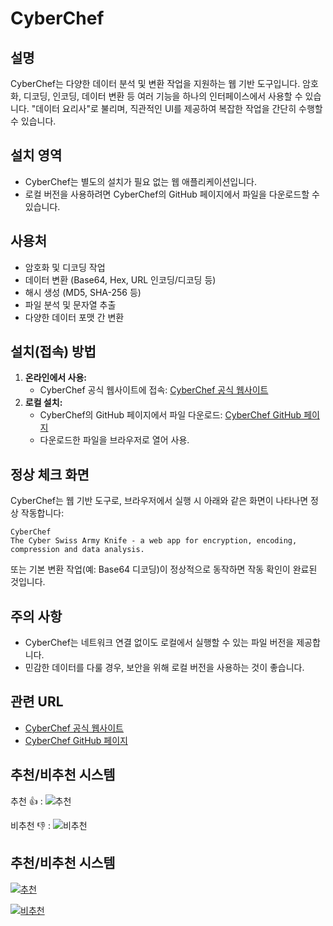 # CyberChef

## 설명
CyberChef는 다양한 데이터 분석 및 변환 작업을 지원하는 웹 기반 도구입니다. 암호화, 디코딩, 인코딩, 데이터 변환 등 여러 기능을 하나의 인터페이스에서 사용할 수 있습니다. "데이터 요리사"로 불리며, 직관적인 UI를 제공하여 복잡한 작업을 간단히 수행할 수 있습니다.

## 설치 영역
- CyberChef는 별도의 설치가 필요 없는 웹 애플리케이션입니다.
- 로컬 버전을 사용하려면 CyberChef의 GitHub 페이지에서 파일을 다운로드할 수 있습니다.

## 사용처
- 암호화 및 디코딩 작업
- 데이터 변환 (Base64, Hex, URL 인코딩/디코딩 등)
- 해시 생성 (MD5, SHA-256 등)
- 파일 분석 및 문자열 추출
- 다양한 데이터 포맷 간 변환

## 설치(접속) 방법
1. **온라인에서 사용:**
   - CyberChef 공식 웹사이트에 접속: [CyberChef 공식 웹사이트](https://gchq.github.io/CyberChef/)
2. **로컬 설치:**
   - CyberChef의 GitHub 페이지에서 파일 다운로드:
     [CyberChef GitHub 페이지](https://github.com/gchq/CyberChef)
   - 다운로드한 파일을 브라우저로 열어 사용.

## 정상 체크 화면
CyberChef는 웹 기반 도구로, 브라우저에서 실행 시 아래와 같은 화면이 나타나면 정상 작동합니다:

```plaintext
CyberChef
The Cyber Swiss Army Knife - a web app for encryption, encoding, compression and data analysis.
```

또는 기본 변환 작업(예: Base64 디코딩)이 정상적으로 동작하면 작동 확인이 완료된 것입니다.

## 주의 사항
- CyberChef는 네트워크 연결 없이도 로컬에서 실행할 수 있는 파일 버전을 제공합니다.
- 민감한 데이터를 다룰 경우, 보안을 위해 로컬 버전을 사용하는 것이 좋습니다.

## 관련 URL
- [CyberChef 공식 웹사이트](https://gchq.github.io/CyberChef/)
- [CyberChef GitHub 페이지](https://github.com/gchq/CyberChef)

## 추천/비추천 시스템

추천 👍 : ![추천](https://img.shields.io/endpoint?url=https://gist.githubusercontent.com/leejaejjun/221a9f3b01f44e36df6a729190445b41/raw/recommendation.json&label=👍%20추천&color=green)

비추천 👎 : ![비추천](https://img.shields.io/endpoint?url=https://gist.githubusercontent.com/leejaejjun/221a9f3b01f44e36df6a729190445b41/raw/recommendation.json&label=👎%20비추천&color=red)

## 추천/비추천 시스템

[![추천](https://img.shields.io/badge/👍-추천-green)](https://github.com/leejaejjun/hacker-notebook-setup/actions/workflows/update_gist.yml?workflow_dispatch=true&inputs[action]=recommend)

[![비추천](https://img.shields.io/badge/👎-비추천-red)](https://github.com/leejaejjun/hacker-notebook-setup/actions/workflows/update_gist.yml?workflow_dispatch=true&inputs[action]=disrecommend)
